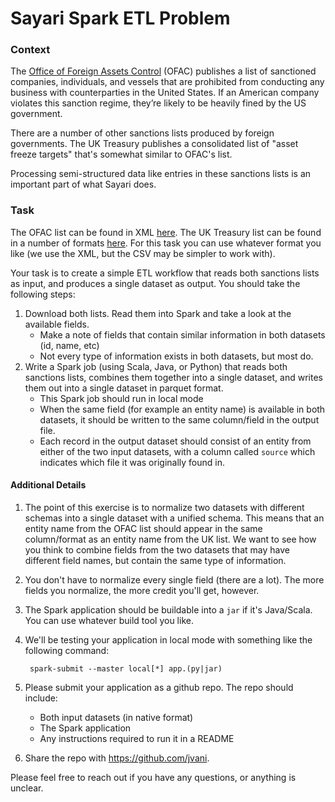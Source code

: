 # Sayari Spark ETL Problem

### Context

The [Office of Foreign Assets Control](https://en.wikipedia.org/wiki/Office_of_Foreign_Assets_Control) (OFAC) publishes a list of sanctioned companies, individuals, and vessels that are prohibited from conducting any business with counterparties in the United States. If an American company violates this sanction regime, they’re likely to be heavily fined by the US government.

There are a number of other sanctions lists produced by foreign governments. The UK Treasury publishes a consolidated list of "asset freeze targets" that's somewhat similar to OFAC's list.

Processing semi-structured data like entries in these sanctions lists is an important part of what Sayari does.

### Task

The OFAC list can be found in XML [here](https://www.treasury.gov/ofac/downloads/sdn.xml).
The UK Treasury list can be found in a number of formats [here](https://www.gov.uk/government/publications/financial-sanctions-consolidated-list-of-targets/consolidated-list-of-targets). For this task you can use whatever format you like (we use the XML, but the CSV may be simpler to work with).

Your task is to create a simple ETL workflow that reads both sanctions lists as input, and produces a single dataset as output. You should take the following steps:

1. Download both lists. Read them into Spark and take a look at the available fields.
    - Make a note of fields that contain similar information in both datasets (id, name, etc)
    - Not every type of information exists in both datasets, but most do.
2. Write a Spark job (using Scala, Java, or Python) that reads both sanctions lists, combines them together into a single dataset, and writes them out into a single dataset in parquet format.
    - This Spark job should run in local mode
    - When the same field (for example an entity name) is available in both datasets, it should be written to the same column/field in the output file.
    - Each record in the output dataset should consist of an entity from either of the two input datasets, with a column called `source` which indicates which file it was originally found in.

#### Additional Details

1. The point of this exercise is to normalize two datasets with different schemas into a single dataset with a unified schema. This means that an entity name from the OFAC list should appear in the same column/format as an entity name from the UK list. We want to see how you think to combine fields from the two datasets that may have different field names, but contain the same type of information.
2. You don't have to normalize every single field (there are a lot). The more fields you normalize, the more credit you'll get, however. 
3. The Spark application should be buildable into a `jar` if it's Java/Scala. You can use whatever build tool you like.
4. We'll be testing your application in local mode with something like the following command:

        spark-submit --master local[*] app.(py|jar)
        
5. Please submit your application as a github repo. The repo should include:
    - Both input datasets (in native format)
    - The Spark application
    - Any instructions required to run it in a README
6. Share the repo with https://github.com/jvani.

Please feel free to reach out if you have any questions, or anything is unclear.
